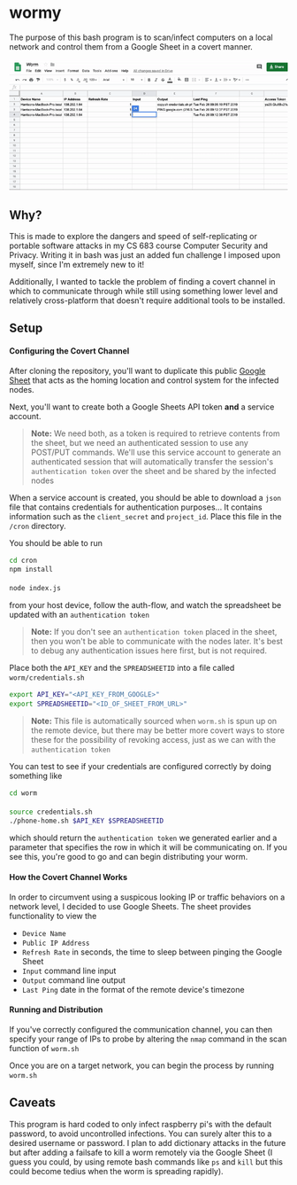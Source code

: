 # wormy
The purpose of this bash program is to scan/infect computers on a local network
and control them from a Google Sheet in a covert manner.

![wormy usage example](doc/media/demo.gif)

## Why?
This is made to explore the dangers and speed of self-replicating or portable
software attacks in my CS 683 course Computer Security and Privacy.  Writing it
in bash was just an added fun challenge I imposed upon myself, since I'm extremely
new to it!

Additionally, I wanted to tackle the problem of finding a covert channel in
which to communicate through while still using something lower level and
relatively cross-platform that doesn't require additional tools to be installed.


## Setup

#### Configuring the Covert Channel
After cloning the repository, you'll want to duplicate this public
[Google Sheet](https://docs.google.com/spreadsheets/d/1aEhIRQKObcJggyaIar-TxUxpMT5q946bVGL30yWdz4g/edit?usp=sharing)
that acts as the homing location and control system for the infected nodes.

Next, you'll want to create both a Google Sheets API token **and** a service
account.
> **Note:** We need both, as a token is required to retrieve contents from the sheet, 
but we need an authenticated session to use any POST/PUT commands.  We'll
use this service account to generate an authenticated session that will automatically
transfer the session's `authentication token` over the sheet and be shared by the infected nodes

When a service account is created, you should be able to download a `json` file
that contains credentials for authentication purposes... It contains information
such as the `client_secret` and `project_id`.  Place this file in the `/cron`
directory.

You should be able to run
```bash
cd cron
npm install

node index.js
```
from your host device, follow the auth-flow,
and watch the spreadsheet be updated with an `authentication token`

> **Note:** If you don't see an `authentication token` placed in the sheet, then
you won't be able to communicate with the nodes later.  It's best to debug any
authentication issues here first, but is not required.


Place both the `API_KEY` and the `SPREADSHEETID` into a file called `worm/credentials.sh`
```bash
export API_KEY="<API_KEY_FROM_GOOGLE>"
export SPREADSHEETID="<ID_OF_SHEET_FROM_URL>"
```
> **Note:** This file is automatically sourced when `worm.sh` is spun up on the remote device,
but there may be better more covert ways to store these for the possibility of revoking
access, just as we can with the `authentication token`


You can test to see if your credentials are configured correctly by doing something
like
```bash
cd worm

source credentials.sh
./phone-home.sh $API_KEY $SPREADSHEETID
```
which should return the `authentication token` we generated earlier and a parameter
that specifies the row in which it will be communicating on.  If you see this, you're
good to go and can begin distributing your worm.

#### How the Covert Channel Works
In order to circumvent using a suspicous looking IP or traffic behaviors on a network
level, I decided to use Google Sheets.  The sheet provides functionality to view
the
- `Device Name`
- `Public IP Address`
- `Refresh Rate` in seconds, the time to sleep between pinging the Google Sheet
- `Input` command line input
- `Output` command line output
- `Last Ping` date in the format of the remote device's timezone

#### Running and Distribution
If you've correctly configured the communication channel, you can then specify
your range of IPs to probe by altering the `nmap` command in the scan function
of `worm.sh`

Once you are on a target network, you can begin the process by running `worm.sh`

## Caveats
This program is hard coded to only infect raspberry pi's with the default password,
to avoid uncontrolled infections.  You can surely alter this to a desired username
or password.  I plan to add dictionary attacks in the future but after adding a failsafe
to kill a worm remotely via the Google Sheet (I guess you could, by using remote bash
commands like `ps` and `kill` but this could become tedius when the worm is spreading
rapidly).
